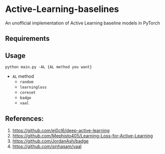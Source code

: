 # Active-Learning-baselines
An unofficial implementation of Active Learning baseline models in PyTorch

## Requirements

## Usage
```python main.py -AL {AL method you want}```

- ```AL``` method
    - ```random```
    - ```learningloss```
    - ```coreset```
    - ```badge```
    - ```vaal```

## References:
1. https://github.com/ej0cl6/deep-active-learning
2. https://github.com/Mephisto405/Learning-Loss-for-Active-Learning
3. https://github.com/JordanAsh/badge
4. https://github.com/sinhasam/vaal
